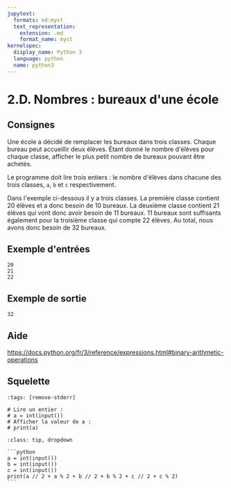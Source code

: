 ```yaml
---
jupytext:
  formats: md:myst
  text_representation:
    extension: .md
    format_name: myst
kernelspec:
  display_name: Python 3
  language: python
  name: python3
---
```


# 2.D. Nombres : bureaux d'une école

## Consignes

Une école a décidé de remplacer les bureaux dans trois classes. Chaque bureau peut accueillir deux élèves. Étant donné le nombre d'élèves pour chaque classe, afficher le plus petit nombre de bureaux pouvant être achetés.

Le programme doit lire trois entiers : le nombre d'élèves dans chacune des trois classes, `a`, `b` et `c` respectivement.

Dans l'exemple ci-dessous il y a trois classes. La première classe contient 20 élèves et a donc besoin de 10 bureaux. La deuxième classe contient 21 élèves qui vont donc avoir besoin de 11 bureaux. 11 bureaux sont suffisants également pour la troisième classe qui compte 22 élèves. Au total, nous avons donc besoin de 32 bureaux.


## Exemple d'entrées

```
20
21
22
```

## Exemple de sortie

```
32
```

## Aide

https://docs.python.org/fr/3/reference/expressions.html#binary-arithmetic-operations

## Squelette

```{code-cell} python
:tags: [remove-stderr]

# Lire un entier :
# a = int(input())
# Afficher la valeur de a :
# print(a)
```

````{admonition} Cliquez ici pour voir la solution
:class: tip, dropdown

```python
a = int(input())
b = int(input())
c = int(input())
print(a // 2 + a % 2 + b // 2 + b % 2 + c // 2 + c % 2)
```
````
